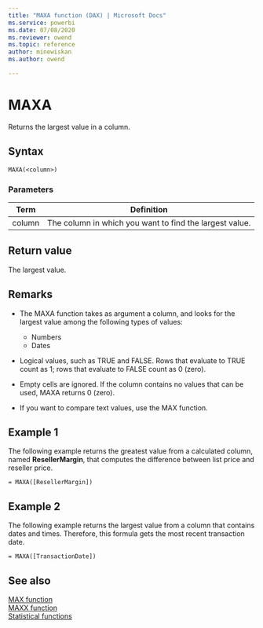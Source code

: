 ```yaml
---
title: "MAXA function (DAX) | Microsoft Docs"
ms.service: powerbi 
ms.date: 07/08/2020
ms.reviewer: owend
ms.topic: reference
author: minewiskan
ms.author: owend

---
```

# MAXA

Returns the largest value in a column.
  
## Syntax  
  
```dax
MAXA(<column>)  
```
  
### Parameters
  
|Term|Definition|  
|--------|--------------|  
|column|The column in which you want to find the largest value.|  
  
## Return value

The largest value.  
  
## Remarks

- The MAXA function takes as argument a column, and looks for the largest value among the following types of values:  
  - Numbers  
  - Dates  
  
- Logical values, such as TRUE and FALSE. Rows that evaluate to TRUE count as 1; rows that evaluate to FALSE count as 0 (zero).  
  
- Empty cells are ignored. If the column contains no values that can be used, MAXA returns 0 (zero).  

- If you want to compare text values, use the MAX function.
  
## Example 1

The following example returns the greatest value from a calculated column, named **ResellerMargin**, that computes the difference between list price and reseller price.  
  
```dax
= MAXA([ResellerMargin])  
```
  
## Example 2

The following example returns the largest value from a column that contains dates and times. Therefore, this formula gets the most recent transaction date.  
  
```dax
= MAXA([TransactionDate])  
```
  
## See also

[MAX function](max-function-dax.md)  
[MAXX function](maxx-function-dax.md)  
[Statistical functions](statistical-functions-dax.md)  
